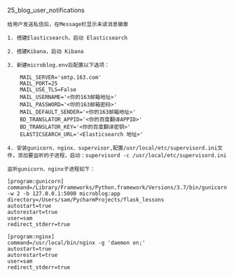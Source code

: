 25_blog_user_notifications



    给用户发送私信后，在Message栏显示未读消息徽章
    
    1. 搭建Elasticsearch，启动 Elasticsearch
    
    2. 搭建Kibana，启动 Kibana
    
    3. 新建microblog.env后配置以下选项：
    
        MAIL_SERVER='smtp.163.com'
        MAIL_PORT=25
        MAIL_USE_TLS=False
        MAIL_USERNAME='<你的163邮箱地址>'
        MAIL_PASSWORD='<你的163邮箱密码>'
        MAIL_DEFAULT_SENDER='<你的163邮箱地址>'
        BD_TRANSLATOR_APPID='<你的百度翻译APPID>'
        BD_TRANSLATOR_KEY='<你的百度翻译密钥>'
        ELASTICSEARCH_URL='<Elasticsearch 地址>'
        
    4. 安装gunicorn、nginx、supervisor,配置/usr/local/etc/supervisord.ini文件，添加要监听的子进程，启动：supervisord -c /usr/local/etc/supervisord.ini
    
    监听gunicorn、nginx子进程如下：
    
    [program:gunicorn]
    command=/Library/Frameworks/Python.framework/Versions/3.7/bin/gunicorn -w 2 -b 127.0.0.1:5000 microblog:app
    directory=/Users/sam/PycharmProjects/flask_lessons
    autostart=true
    autorestart=true
    user=sam
    redirect_stderr=true
    
    [program:nginx]
    command=/usr/local/bin/nginx -g 'daemon on;'
    autostart=true
    autorestart=true
    user=sam
    redirect_stderr=true
